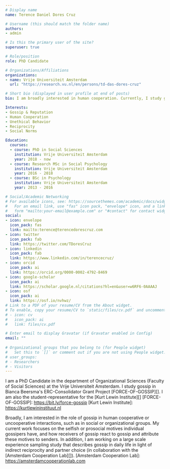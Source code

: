 ```yaml
---
# Display name
name: Terence Daniel Dores Cruz

# Username (this should match the folder name)
authors:
- admin

# Is this the primary user of the site?
superuser: true

# Role/position
role: PhD Candidate

# Organizations/Affiliations
organizations:
- name: Vrije Universiteit Amsterdam
  url: "https://research.vu.nl/en/persons/td-das-dores-cruz"

# Short bio (displayed in user profile at end of posts)
bio: I am broadly interested in human cooperation. Currently, I study gossip's role in cooperation with regards to reasons for gossip and reactions to gossip.

Interests:
- Gossip & Reputation
- Human Cooperation 
- Unethical Behavior
- Reciprocity
- Social Norms

Education:
  courses:
  - course: PhD in Social Sciences
    institution: Vrije Universiteit Amsterdam
    year: 2018 - now
  - course: Research MSc in Social Psychology
    institution: Vrije Universiteit Amsterdam
    year: 2016 - 2018
  - course: BSc in Psychology
    institution: Vrije Universiteit Amsterdam
    year: 2013 - 2016

# Social/Academic Networking
# For available icons, see: https://sourcethemes.com/academic/docs/widgets/#icons
#   For an email link, use "fas" icon pack, "envelope" icon, and a link in the
#   form "mailto:your-email@example.com" or "#contact" for contact widget.
social:
- icon: envelope
  icon_pack: fas
  link: mailto:terence@terencedorescruz.com
- icon: twitter
  icon_pack: fab
  link: https://twitter.com/TDoresCruz
- icon: linkedin
  icon_pack: fab
  link: https://www.linkedin.com/in/terencecruz/
- icon: orcid
  icon_pack: ai
  link: https://orcid.org/0000-0002-4792-8469
- icon: google-scholar
  icon_pack: ai
  link: https://scholar.google.nl/citations?hl=en&user=w6RF6-0AAAAJ
- icon: osf
  icon_pack: ai
  link: https://osf.io/nvhwz/
# Link to a PDF of your resume/CV from the About widget.
# To enable, copy your resume/CV to `static/files/cv.pdf` and uncomment the lines below.  
# - icon: cv
#   icon_pack: ai
#   link: files/cv.pdf

# Enter email to display Gravatar (if Gravatar enabled in Config)
email: ""
  
# Organizational groups that you belong to (for People widget)
#   Set this to `[]` or comment out if you are not using People widget.  
# user_groups:
# - Researchers
# - Visitors
---
```


I am a PhD Candidate in the department of Organizational Sciences (Faculty of Social Sciences) at the Vrije Universiteit Amsterdam. I study gossip in Bianca Beersma's ERC-Consolidator Grant Project [FORCE-OF-GOSSIP][]. I am also the student-representative for the [Kurt Lewin Institute][] 
[FORCE-OF-GOSSIP]: https://bit.ly/force-gossip
[Kurt Lewin Institute]: https://kurtlewininstituut.nl

Broadly, I am interested in the role of gossip in human cooperative or uncooperative interactions, such as in social or organizational groups. My current work focuses on the selfish or prosocial motives individual gossipers have, and how receivers of gossip react to gossip and attribute these motives to senders. In addition, I am working on a large scale experience sampling study that describes gossip in daily life in light of indirect reciprocity and partner choice (in collaboration with the [Amsterdam Cooperation Lab][]).
[Amsterdam Cooperation Lab]: https://amsterdamcooperationlab.com
